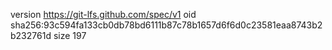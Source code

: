 version https://git-lfs.github.com/spec/v1
oid sha256:93c594fa133cb0db78bd6111b87c78b1657d6f6d0c23581eaa8743b2b232761d
size 197
